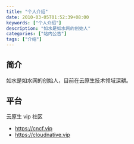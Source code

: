 ```yaml
---
title: "个人介绍"
date: 2010-03-05T01:52:39+08:00
keywords: ["个人介绍"]
description: "如水是如水网的创始人"
categories: ["站内公告"]
tags: ["介绍"]
---
```


## 简介

如水是如水网的创始人，目前在云原生技术领域深耕。

## 平台

云原生 vip 社区

- https://cncf.vip
- https://cloudnative.vip
